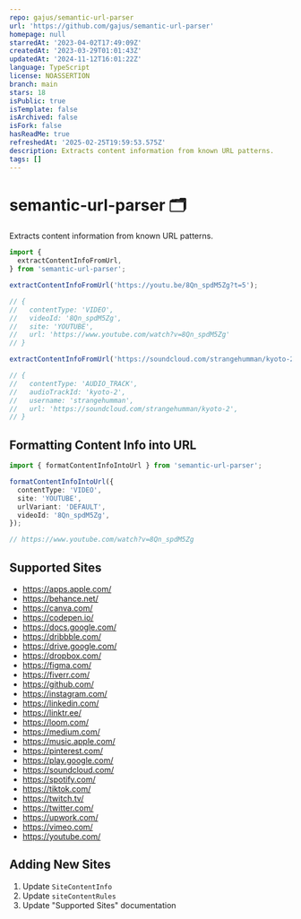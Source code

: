 ```yaml
---
repo: gajus/semantic-url-parser
url: 'https://github.com/gajus/semantic-url-parser'
homepage: null
starredAt: '2023-04-02T17:49:09Z'
createdAt: '2023-03-29T01:01:43Z'
updatedAt: '2024-11-12T16:01:22Z'
language: TypeScript
license: NOASSERTION
branch: main
stars: 18
isPublic: true
isTemplate: false
isArchived: false
isFork: false
hasReadMe: true
refreshedAt: '2025-02-25T19:59:53.575Z'
description: Extracts content information from known URL patterns.
tags: []
---
```


# semantic-url-parser 🗂️

Extracts content information from known URL patterns.

```ts
import {
  extractContentInfoFromUrl,
} from 'semantic-url-parser';

extractContentInfoFromUrl('https://youtu.be/8Qn_spdM5Zg?t=5');

// {
//   contentType: 'VIDEO',
//   videoId: '8Qn_spdM5Zg',
//   site: 'YOUTUBE',
//   url: 'https://www.youtube.com/watch?v=8Qn_spdM5Zg'
// }

extractContentInfoFromUrl('https://soundcloud.com/strangehumman/kyoto-2?utm_source=clipboard&utm_medium=text&utm_campaign=social_sharing');

// {
//   contentType: 'AUDIO_TRACK',
//   audioTrackId: 'kyoto-2',
//   username: 'strangehumman',
//   url: 'https://soundcloud.com/strangehumman/kyoto-2',
// }
```

## Formatting Content Info into URL

```ts
import { formatContentInfoIntoUrl } from 'semantic-url-parser';

formatContentInfoIntoUrl({
  contentType: 'VIDEO',
  site: 'YOUTUBE',
  urlVariant: 'DEFAULT',
  videoId: '8Qn_spdM5Zg',
});

// https://www.youtube.com/watch?v=8Qn_spdM5Zg
```

## Supported Sites

* https://apps.apple.com/
* https://behance.net/
* https://canva.com/
* https://codepen.io/
* https://docs.google.com/
* https://dribbble.com/
* https://drive.google.com/
* https://dropbox.com/
* https://figma.com/
* https://fiverr.com/
* https://github.com/
* https://instagram.com/
* https://linkedin.com/
* https://linktr.ee/
* https://loom.com/
* https://medium.com/
* https://music.apple.com/
* https://pinterest.com/
* https://play.google.com/
* https://soundcloud.com/
* https://spotify.com/
* https://tiktok.com/
* https://twitch.tv/
* https://twitter.com/
* https://upwork.com/
* https://vimeo.com/
* https://youtube.com/

## Adding New Sites

1. Update `SiteContentInfo`
1. Update `siteContentRules`
1. Update "Supported Sites" documentation
